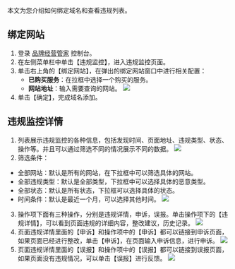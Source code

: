 本文为您介绍如何绑定域名和查看违规列表。

## 绑定网站

1. 登录 [品牌经营管家](https://console.cloud.tencent.com/bma) 控制台。
2. 在左侧菜单栏中单击【违规监控】，进入违规监控页面。
3. 单击右上角的【绑定网站】，在弹出的绑定网站窗口中进行相关配置：
	-	**已购买服务**：在拉框中选择一个购买的服务。
	-	**网站地址**：输入需要查询的网站。
![](https://main.qcloudimg.com/raw/2a609bd6d6b460266b64ec06362eb365.png)
4. 单击【确定】，完成域名添加。


## 违规监控详情


1. 列表展示违规监控的各种信息，包括发现时间、页面地址、违规类型、状态、操作等。并且可以通过筛选不同的情况展示不同的数据。
     ![](https://main.qcloudimg.com/raw/f78a346b8a004915ec4eb40f9f61388d.png)
2. 筛选条件：
 - 全部网站：默认是所有的网站，在下拉框中可以筛选具体的网站。
 - 全部违规类型：默认是全部类型，下拉框中可以选择具体的恶意类型。
 - 全部状态：默认是所有状态，下拉框可以选择具体的状态。
 - 时间条件：默认是最近一个月，可以选择其他时间。
     ![](https://main.qcloudimg.com/raw/e78747fcfcd1b18bb1d85664fc5b379d.png)
3. 操作项下面有三种操作，分别是违规详情，申诉，误报。单击操作项下的【违规详情】，可以看到页面违规的详细内容，整改建议，历史记录。
   ![](https://main.qcloudimg.com/raw/01cc76d1f306b4566d28b1ee746afbc6.png)
4. 页面违规详情里面的【申诉】和操作项中的【申诉】都可以链接到申诉页面，如果页面已经进行整改，单击【申诉】，在页面输入申诉信息，进行申诉。
   ![](https://main.qcloudimg.com/raw/132b42c8936f76fa5e71bc9c80601e2e.png)
5. 页面违规详情里面的【误报】和操作项中的【误报】都可以链接到误报页面，如果页面没有违规情况，可以单击【误报】进行反馈。
  ![](https://main.qcloudimg.com/raw/12bfff560133f99a5c5d0d40d4eab818.png)
